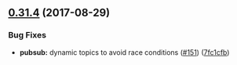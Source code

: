 <a name="0.31.4"></a>
## [0.31.4](https://github.com/ipfs/interface-ipfs-core/compare/v0.31.3...v0.31.4) (2017-08-29)


### Bug Fixes

* **pubsub:** dynamic topics to avoid race conditions ([#151](https://github.com/ipfs/interface-ipfs-core/issues/151)) ([7fc1cfb](https://github.com/ipfs/interface-ipfs-core/commit/7fc1cfb))



